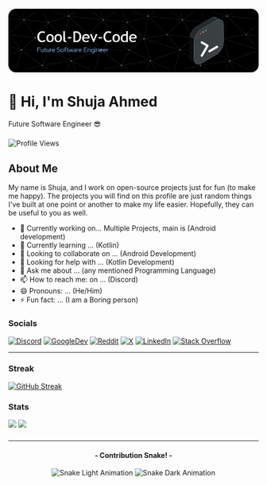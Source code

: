 <!--**Github/Github** is a ✨ _special_ ✨ repository because its `README.md` (this file) appears on your GitHub profile.-->
![Header](./github-header-image.png)
# 👋 Hi, I'm Shuja Ahmed
Future Software Engineer 😎
###
![Profile Views](https://komarev.com/ghpvc/?username=cool-dev-code)

## About Me
My name is Shuja, and I work on open-source projects just for fun (to make me happy).
The projects you will find on this profile are just random things I've built at one point or another to make my life easier.
Hopefully, they can be useful to you as well.

- 🔭 Currently working on... Multiple Projects, main is (Android development)
- 🌱 Currently learning ... (Kotlin)
- 👯 Looking to collaborate on ... (Android Development)
- 🤔 Looking for help with ... (Kotlin Development)
- 💬 Ask me about ... (any mentioned Programming Language)
- 📫 How to reach me: on ... (Discord)
- 😄 Pronouns: ... (He/Him)
- ⚡ Fun fact: ... (I am a Boring person)

### Socials
[![Discord](https://img.shields.io/badge/Discord-%237289DA.svg?logo=discord&color=5865F2&logoColor=white)](https://discord.gg/9mjwNGJHWH) [![GoogleDev](https://img.shields.io/badge/Google%20Dev-%231877F2.svg?logo=Google&logoColor=white&color=cc0000)](https://g.dev/ShujaAhmed) [![Reddit](https://img.shields.io/badge/Reddit-%23FF4500.svg?logo=Reddit&logoColor=white)](https://www.reddit.com/user/Shuja_Ahmed/) [![X](https://img.shields.io/badge/%20Twitter-%231877F2.svg?logo=X&logoColor=white&color=000000)](https://twitter.com/Shuja__Ahmed ) [![LinkedIn](https://img.shields.io/badge/LinkedIn-%230077B5.svg?logo=linkedin&logoColor=white)](https://www.linkedin.com/in/shuja-ahmed-380b0515a/) [![Stack Overflow](https://img.shields.io/badge/-Stackoverflow-FE7A16?logo=stack-overflow&logoColor=white)](https://stackoverflow.com/users/27968719/shuja-ahmed)

[hidden]:[![Instagram](https://img.shields.io/badge/Instagram-833AB4?style=for-the-badge&logo=instagram&logoColor=white)](https://instagram.com/shuja_plays)
[hidden]:[![YouTube](https://img.shields.io/badge/Youtube-FF0000?style=for-the-badge&logo=youtube&logoColor=white)](https://youtube.com/@ShujaPlays)

---
### Streak
[![GitHub Streak](https://streak-stats.demolab.com?user=cool-dev-code&theme=tokyonight&bg_color=ffffff&border_radius=25&hide_border=true)](https://git.io/streak-stats)

### Stats
<div>
  <img height="135px" src="https://github-readme-stats.vercel.app/api?username=cool-dev-code&theme=tokyonight&show_icons=true&hide_title=true&hide_border=true&border_radius=25&hide_rank=true&include_all_commits=true&count_private=true&line_height=21">
  <img height="135px" src="https://github-readme-stats.vercel.app/api/top-langs/?username=cool-dev-code&theme=tokyonight&&hide_title=true&hide_border=true&border_radius=25&layout=compact&langs_count=4">
</div>

###
---
<h4 align="center">- Contribution Snake! -</h4>
<p align="center">
    <img src="https://github.com/cool-dev-code/cool-dev-code/blob/main/output/github-contribution-grid-snake.svg#gh-light-mode-only"  alt="Snake Light Animation" />
    <img src="https://github.com/cool-dev-code/cool-dev-code/blob/main/output/github-contribution-grid-snake-dark.svg#gh-dark-mode-only " alt="Snake Dark Animation" />
</p>
